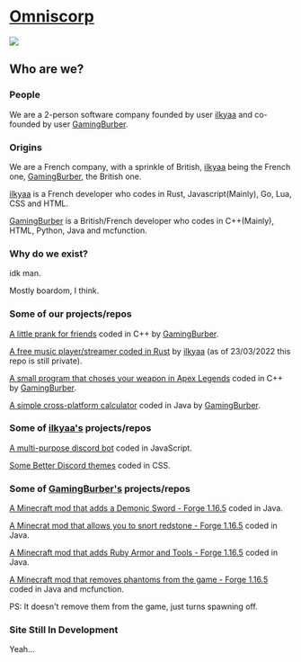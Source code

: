 # [Omniscorp](https://github.com/OmnisCorp)

![](https://tinyurl.com/omniscorplogo2022)

## Who are we?

### People

We are a 2-person software company founded by user [ilkyaa](https://github.com/ilkyaa) and co-founded by user [GamingBurber](https://github.com/GamingBurber).

### Origins

We are a French company, with a sprinkle of British, [ilkyaa](https://github.com/ilkyaa) being the French one, [GamingBurber](https://github.com/GamingBurber), the British one.

[ilkyaa](https://github.com/ilkyaa) is a French developer who codes in Rust, Javascript(Mainly), Go, Lua, CSS and HTML.

[GamingBurber](https://github.com/GamingBurber) is a British/French developer who codes in C++(Mainly), HTML, Python, Java and mcfunction.

### Why do we exist?

idk man.

Mostly boardom, I think.

### Some of our projects/repos

[A little prank for friends](https://github.com/OmnisCorp/CPU-RAM_EQUALS_NOT-HAPPY) coded in C++ by [GamingBurber](https://github.com/GamingBurber).

[A free music player/streamer coded in Rust](https://github.com/OmnisCorp/froze) by [ilkyaa](https://github.com/ilkyaa) (as of 23/03/2022 this repo is still private).

[A small program that choses your weapon in Apex Legends](https://github.com/OmnisCorp/ApexGunPickerV2) coded in C++ by [GamingBurber](https://github.com/GamingBurber).

[A simple cross-platform calculator](https://github.com/OmnisCorp/OurLessShittyCalculator) coded in Java by [GamingBurber](https://github.com/GamingBurber).

### Some of [ilkyaa's](https://github.com/ilkyaa) projects/repos

[A multi-purpose discord bot](https://github.com/ilkyaa/yandere-bot-public) coded in JavaScript.

[Some Better Discord themes](https://github.com/ilkyaa/better-discord-themes) coded in CSS.

### Some of [GamingBurber's](https://github.com/GamingBurber) projects/repos

[A Minecraft mod that adds a Demonic Sword - Forge 1.16.5](https://github.com/GamingBurber/DemonicSwordModMinecraft) coded in Java.

[A Minecrat mod that allows you to snort redstone - Forge 1.16.5](https://github.com/GamingBurber/SnortableRedstone) coded in Java.

[A Minecraft mod that adds Ruby Armor and Tools - Forge 1.16.5](https://github.com/GamingBurber/RubyToolsAndArmor) coded in Java.

[A Minecraft mod that removes phantoms from the game - Forge 1.16.5](https://github.com/GamingBurber/NoMorePhantomsMod) coded in Java and mcfunction.

PS: It doesn't remove them from the game, just turns spawning off.

### Site Still In Development

Yeah...
